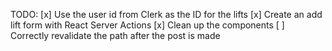TODO:
[x] Use the user id from Clerk as the ID for the lifts
[x] Create an add lift form with React Server Actions
[x] Clean up the components
[ ] Correctly revalidate the path after the post is made
